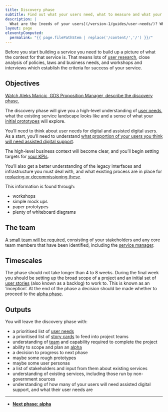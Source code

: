 ```yaml
---
title: Discovery phase
subtitle: Find out what your users need, what to measure and what your constraints are
description: |
  What are the [needs of your users](/version-1/guides/user-needs/)? What services currently meet those? How are they [performing](/version-1/guides/performance-platform/)? What technological or policy related constraints might there be?
layout: page
eleventyComputed:
  permalink: "{{ page.filePathStem | replace('/content/','/') }}/"
---
```


Before you start building a service you need to build up a picture of what the context for that service is. That means lots of [user research](/version-1/guides/user-research/index.html), close analysis of policies, laws and business needs, and workshops and interviews which establish the criteria for success of your service.

## Objectives

[Watch Aleks Maricic, GDS Proposition Manager, describe the discovery phase.](https://www.youtube.com/watch?v=UVX1BT0oxWU)

The discovery phase will give you a high-level understanding of [user needs](/version-1/guides/user-needs/), what the existing service landscape looks like and a sense of what your [initial prototypes](/version-1/guides/working-with-prototypes/) will explore.

You’ll need to think about user needs for digital and assisted digital users. As a start, you’ll need to understand [what proportion of your users you think will need assisted digital support](/version-1/guides/assisted-digital-action-plan/#discovery-stage).

The high-level business context will become clear, and you’ll begin setting targets for [your KPIs](/version-1/guides/measurement/).

You’ll also get a better understanding of the legacy interfaces and infrastructure you must deal with, and what existing process are in place for [replacing or decommissioning these](/version-1/guides/retirement-phase/).

This information is found through:

- workshops
- simple mock ups
- paper prototypes
- plenty of whiteboard diagrams

## The team

[A small team will be required](/version-1/guides/the-team/), consisting of your stakeholders and any core team members that have been identified, including the [service manager](/version-1/guides/service-manager/).

## Timescales

The phase should not take longer than 4 to 8 weeks. During the final week you should be setting up the broad scope of a project and an initial set of [user stories](/version-1/guides/writing-user-stories/) (also known as a backlog) to work to. This is known as an ‘inception’. At the end of the phase a decision should be made whether to proceed to the [alpha phase](/version-1/guides/alpha-phase/).

## Outputs

You will leave the discovery phase with:

- a prioritised list of [user needs](/version-1/guides/user-needs.html)
- a prioritised list of [story cards](/version-1/guides/writing-user-stories/) to feed into project teams
- understanding of [team](/version-1/guides/the-team/) and capability required to complete the project
- ability to scope and plan an [alpha](/version-1/guides/alpha-phase/)
- a decision to progress to next phase
- maybe some rough prototypes
- maybe some user personas
- a list of stakeholders and input from them about existing services
- understanding of existing services, including those run by non-government sources
- understanding of how many of your users will need assisted digital support, and what their user needs are

---

- **[Next phase: alpha](/version-1/guides/alpha-phase/)**
